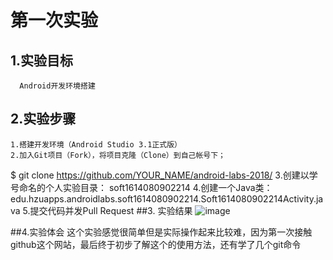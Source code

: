 
# 第一次实验
 
## 1.实验目标
      Android开发环境搭建
## 2.实验步骤
    1.搭建开发环境（Android Studio 3.1正式版）
    2.加入Git项目（Fork），将项目克隆（Clone）到自己帐号下；
  $ git clone https://github.com/YOUR_NAME/android-labs-2018/
   3.创建以学号命名的个人实验目录：
    soft1614080902214
   4.创建一个Java类：edu.hzuapps.androidlabs.soft1614080902214.Soft1614080902214Activity.java
   5.提交代码并发Pull Request
##3. 实验结果
    ![image](https://github.com/zengsn/android-labs-2018/blob/6b70f8dfdc7a476f4dcbb099dfb9e33621d6177f/%E6%88%AA%E5%9B%BE1.jpg?raw=true)
     
 ##4.实验体会
     这个实验感觉很简单但是实际操作起来比较难，因为第一次接触github这个网站，最后终于初步了解这个的使用方法，还有学了几个git命令
